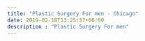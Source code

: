 ```yaml
---
title: "Plastic Surgery For men - Chicago"
date: 2019-02-18T13:25:37+06:00
description : "Plastic Surgery For men"
---
```


